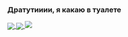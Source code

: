 ### Дратутииии, я какаю в туалете

<a href="https://github.com/xaliks">
  <img align="center" src="https://github-readme-stats.vercel.app/api?username=Xaliks&show_icons=true&theme=tokyonight" />
</a>
<a href="https://github.com/xaliks">
  <img align="center" src="https://github-readme-stats.anuraghazra1.vercel.app/api/top-langs/?username=xaliks&layout=compact&theme=tokyonight" />
</a>
<a href="https://wakatime.com/@Xaliks">
  <img src="https://github-readme-stats.vercel.app/api/wakatime?username=Xaliks&show_icons=true&theme=tokyonight">
</a> 
